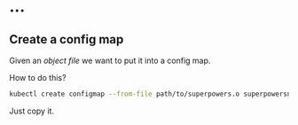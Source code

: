 # ...

## Create a config map

Given an _object file_ we want to put it into a config map.

How to do this?

```bash
kubectl create configmap --from-file path/to/superpowers.o superpowersname -o yaml --dry-run
```

Just copy it.
